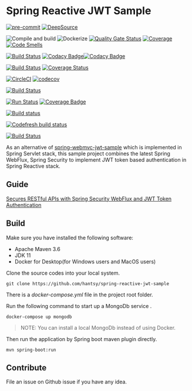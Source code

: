 # Spring Reactive JWT Sample

[![pre-commit](https://img.shields.io/badge/pre--commit-enabled-brightgreen?logo=pre-commit&logoColor=white)](https://github.com/pre-commit/pre-commit)
[![DeepSource](https://deepsource.io/gh/hantsy/spring-reactive-jwt-sample.svg/?label=active+issues&show_trend=true)](https://deepsource.io/gh/hantsy/spring-reactive-jwt-sample/?ref=repository-badge)

![Compile and build](https://github.com/hantsy/spring-reactive-jwt-sample/workflows/build/badge.svg)
![Dockerize](https://github.com/hantsy/spring-reactive-jwt-sample/workflows/dockerize/badge.svg)
[![Quality Gate Status](https://sonarcloud.io/api/project_badges/measure?project=hantsy_spring-reactive-jwt-sample&metric=alert_status)](https://sonarcloud.io/dashboard?id=hantsy_spring-reactive-jwt-sample)
[![Coverage](https://sonarcloud.io/api/project_badges/measure?project=hantsy_spring-reactive-jwt-sample&metric=coverage)](https://sonarcloud.io/dashboard?id=hantsy_spring-reactive-jwt-sample)
[![Code Smells](https://sonarcloud.io/api/project_badges/measure?project=hantsy_spring-reactive-jwt-sample&metric=code_smells)](https://sonarcloud.io/dashboard?id=hantsy_spring-reactive-jwt-sample)

[![Build Status](https://travis-ci.com/hantsy/spring-reactive-jwt-sample.svg?branch=master)](https://travis-ci.com/hantsy/spring-reactive-jwt-sample)
[![Codacy Badge](https://app.codacy.com/project/badge/Grade/14860630dabd4e6eb98488723868a728)](https://www.codacy.com/manual/hantsy/spring-reactive-jwt-sample?utm_source=github.com&amp;utm_medium=referral&amp;utm_content=hantsy/spring-reactive-jwt-sample&amp;utm_campaign=Badge_Grade)[![Codacy Badge](https://app.codacy.com/project/badge/Coverage/14860630dabd4e6eb98488723868a728)](https://www.codacy.com/manual/hantsy/spring-reactive-jwt-sample?utm_source=github.com&utm_medium=referral&utm_content=hantsy/spring-reactive-jwt-sample&utm_campaign=Badge_Coverage)

[![Build Status](https://hantsy.semaphoreci.com/badges/spring-reactive-jwt-sample/branches/master.svg)](https://hantsy.semaphoreci.com/projects/spring-reactive-jwt-sample)
[![Coverage Status](https://coveralls.io/repos/github/hantsy/spring-reactive-jwt-sample/badge.svg?branch=master)](https://coveralls.io/github/hantsy/spring-reactive-jwt-sample?branch=master)

[![CircleCI](https://circleci.com/gh/hantsy/spring-reactive-jwt-sample.svg?style=svg)](https://circleci.com/gh/hantsy/spring-reactive-jwt-sample)
[![codecov](https://codecov.io/gh/hantsy/spring-reactive-jwt-sample/branch/master/graph/badge.svg)](https://codecov.io/gh/hantsy/spring-reactive-jwt-sample)

[![Build Status](https://cloud.drone.io/api/badges/hantsy/spring-reactive-jwt-sample/status.svg)](https://cloud.drone.io/hantsy/spring-reactive-jwt-sample)

[![Run Status](https://api.shippable.com/projects/5f1a44e33a77910007dd8282/badge?branch=master)](https://app.shippable.com/github/hantsy/spring-reactive-jwt-sample/dashboard)
[![Coverage Badge](https://api.shippable.com/projects/5f1a44e33a77910007dd8282/coverageBadge?branch=master)](https://app.shippable.com/github/hantsy/spring-reactive-jwt-sample/dashboard)

[![Build status](https://ci.appveyor.com/api/projects/status/n217cgnf22rkpnwy?svg=true)](https://ci.appveyor.com/project/hantsy/spring-reactive-jwt-sample-7fhef)

[![Codefresh build status]( https://g.codefresh.io/api/badges/pipeline/hantsy/spring-reactive-jwt-sample%2Fbuild?type=cf-2&key=eyJhbGciOiJIUzI1NiJ9.NWI4ZGZjMjM0MDc1NmYwMDAxNTViZGQw.xqU1hpod9YdRPhYJdXP462qUlgfdimLXU9CqZCC2MYw)]( https://g.codefresh.io/pipelines/edit/new/builds?id=5fcba0d054e90922d62934dd&pipeline=build&projects=spring-reactive-jwt-sample&projectId=5fcb9e7484fbdc2cb6bf1a5b)

[![Build Status](https://hantsy.visualstudio.com/spring-reactive-jwt-sample/_apis/build/status/hantsy.spring-reactive-jwt-sample?branchName=master)](https://hantsy.visualstudio.com/spring-reactive-jwt-sample/_build/latest?definitionId=1&branchName=master)

As an alternative of  [spring-webmvc-jwt-sample](https://github.com/hantsy/spring-webmvc-jwt-sample) which is implemented in Spring Servlet stack,  this sample project combines the latest Spring WebFlux, Spring Security to implement JWT token based authentication in Spring Reactive stack.

## Guide

[Secures RESTful APIs with Spring Security WebFlux and JWT Token Authentication](./docs/GUIDE.md)

## Build

Make sure you have installed the following software:

* Apache Maven 3.6
* JDK 11
* Docker for Desktop(for Windows users and MacOS users)

Clone the source codes into your local system.

```
git clone https://github.com/hantsy/spring-reactive-jwt-sample
```

There is a *docker-compose.yml* file in the project root folder.

Run the following command to start up a MongoDb service .

```
docker-compose up mongodb
```

> NOTE: You can install a local MongoDb instead of using Docker.

Then run the application by Spring boot maven plugin directly.

```
mvn spring-boot:run
```

## Contribute

File an issue on Github issue if you have any idea.
